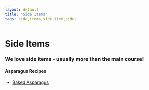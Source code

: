 ```yaml
---
layout: default
title: "Side Items"
tags: side,items,side,item,sides
---
```

# Side Items

### We love side items - usually more than the main course!

#### Asparagus Recipes
* [Baked Asparagus]({{site.github.url}}/SideItems/BakedAsparagus/index.html)
